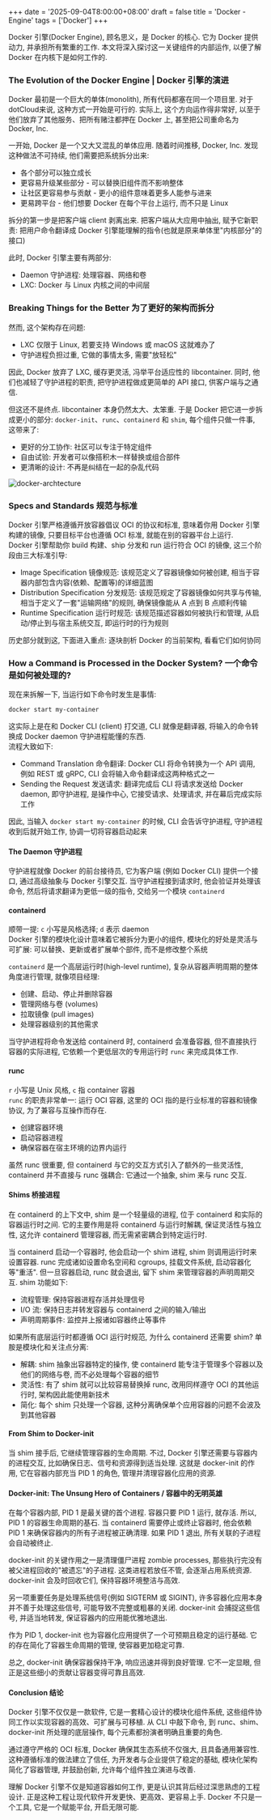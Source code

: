 +++
date = '2025-09-04T8:00:00+08:00'
draft = false
title = 'Docker - Engine'
tags = ['Docker']
+++

Docker 引擎(Docker Engine), 顾名思义，是 Docker 的核心.
它为 Docker 提供动力, 并承担所有繁重的工作.
本文将深入探讨这一关键组件的内部运作, 以便了解 Docker 在内核下是如何工作的.

### The Evolution of the Docker Engine | Docker 引擎的演进
Docker 最初是一个巨大的单体(monolith), 所有代码都塞在同一个项目里.
对于 dotCloud来说, 这种方式一开始是可行的.
实际上, 这个方向运作得非常好, 以至于他们放弃了其他服务、把所有赌注都押在 Docker 上, 甚至把公司重命名为 Docker, Inc.

一开始, Docker 是一个又大又混乱的单体应用.
随着时间推移, Docker, Inc. 发现这种做法不可持续, 他们需要把系统拆分出来:  
- 各个部分可以独立成长
- 更容易升级某些部分 - 可以替换旧组件而不影响整体
- 让社区更容易参与贡献 - 更小的组件意味着更多人能参与进来
- 更易跨平台 - 他们想要 Docker 在每个平台上运行, 而不只是 Linux

拆分的第一步是把客户端 client 剥离出来.
把客户端从大应用中抽出, 赋予它新职责: 把用户命令翻译成 Docker 引擎能理解的指令(也就是原来单体里"内核部分"的接口)

此时, Docker 引擎主要有两部分:
- Daemon 守护进程: 处理容器、网络和卷
- LXC: Docker 与 Linux 内核之间的中间层

### Breaking Things for the Better 为了更好的架构而拆分
然而, 这个架构存在问题:
- LXC 仅限于 Linux, 若要支持 Windows 或 macOS 这就难办了
- 守护进程负担过重, 它做的事情太多, 需要"放轻松"

因此, Docker 放弃了 LXC, 缓存更灵活, 冯举平台适应性的 libcontainer.
同时, 他们也减轻了守护进程的职责, 把守护进程做成更简单的 API 接口, 供客户端与之通信.

但这还不是终点. libcontainer 本身仍然太大、太笨重.
于是 Docker 把它进一步拆成更小的部分: `docker-init`、`runc`、`containerd` 和 `shim`, 每个组件只做一件事, 这带来了:  
- 更好的分工协作: 社区可以专注于特定组件
- 自由试验: 开发者可以像搭积木一样替换或组合部件
- 更清晰的设计: 不再是纠结在一起的杂乱代码

![docker-archtecture](https://miro.medium.com/v2/resize:fit:1400/format:webp/1*v7p8ocAyGKabL-_AdI5rvA.png)

### Specs and Standards 规范与标准
Docker 引擎严格遵循开放容器倡议 OCI 的协议和标准, 意味着你用 Docker 引擎构建的镜像, 只要目标平台也遵循 OCI 标准, 就能在别的容器平台上运行.  
Docker 引擎帮助你 build 构建、ship 分发和 run 运行符合 OCI 的镜像, 这三个阶段由三大标准引导:  
- Image Specification 镜像规范: 该规范定义了容器镜像如何被创建, 相当于容器内部包含内容(依赖、配置等)的详细蓝图
- Distribution Specification 分发规范: 该规范规定了容器镜像如何共享与传输, 相当于定义了一套"运输网络"的规则, 确保镜像能从 A 点到 B 点顺利传输
- Runtime Specification 运行时规范: 该规范描述容器如何被执行和管理, 从启动/停止到与宿主系统交互, 即运行时的行为规则

历史部分就到这, 下面进入重点: 逐块剖析 Docker 的当前架构, 看看它们如何协同

### How a Command is Processed in the Docker System? 一个命令是如何被处理的?
现在来拆解一下, 当运行如下命令时发生是事情:
```bash
docker start my-container
```
这实际上是在和 Docker CLI (client) 打交道, CLI 就像是翻译器, 将输入的命令转换成 Docker daemon 守护进程能懂的东西.  
流程大致如下:  
- Command Translation 命令翻译: Docker CLI 将命令转换为一个 API 调用, 例如 REST 或 gRPC, CLI 会将输入命令翻译成这两种格式之一
- Sending the Request 发送请求: 翻译完成后 CLI 将请求发送给 Docker daemon, 即守护进程, 是操作中心, 它接受请求、处理请求, 并在幕后完成实际工作

因此, 当输入 `docker start my-container` 的时候, CLI 会告诉守护进程, 守护进程收到后就开始工作, 协调一切将容器启动起来

#### The Daemon 守护进程
守护进程就像 Docker 的前台接待员, 它为客户端 (例如 Docker CLI) 提供一个接口, 通过高级抽象与 Docker 引擎交互.
当守护进程接到请求时, 他会验证并处理该命令, 然后将请求翻译为更低一级的指令, 交给另一个模块 `containerd`

#### containerd
顺带一提: `c` 小写是风格选择; `d` 表示 daemon  
Docker 引擎的模块化设计意味着它被拆分为更小的组件, 模块化的好处是灵活与可扩展: 可以替换、更新或者扩展单个部件, 而不是修改整个系统

`containerd` 是一个高层运行时(high-level runtime), 复杂从容器声明周期的整体角度进行管理, 就像项目经理:
- 创建、启动、停止并删除容器
- 管理网络与卷 (volumes)
- 拉取镜像 (pull images)
- 处理容器级别的其他需求

当守护进程将命令发送给 containerd 时, containerd 会准备容器, 但不直接执行容器的实际进程, 它依赖一个更低层次的专用运行时 `runc` 来完成具体工作.


#### runc
`r` 小写是 Unix 风格, `c` 指 container 容器  
`runc` 的职责非常单一: 运行 OCI 容器, 这里的 OCI 指的是行业标准的容器和镜像协议, 为了兼容与互操作而存在.  
- 创建容器环境
- 启动容器进程
- 确保容器在宿主环境的边界内运行

虽然 runc 很重要, 但 containerd 与它的交互方式引入了额外的一些灵活性, containerd 并不直接与 runc 强耦合: 它通过一个抽象, shim 来与 runc 交互.

#### Shims 桥接进程
在 containerd 的上下文中, shim 是一个轻量级的进程, 位于 containerd 和实际的容器运行时之间. 它的主要作用是将 containerd 与运行时解耦, 保证灵活性与独立性, 这允许 containerd 管理容器, 而无需紧密耦合到特定运行时.

当 containerd 启动一个容器时, 他会启动一个 shim 进程, shim 则调用运行时来设置容器. runc 完成诸如设置命名空间和 cgroups, 挂载文件系统, 启动容器化等"重活". 但一旦容器启动, runc 就会退出, 留下 shim 来管理容器的声明周期交互. shim 功能如下:  
- 流程管理: 保持容器进程存活并处理信号
- I/O 流: 保持日志并转发容器与 containerd 之间的输入/输出
- 声明周期事件: 监控并上报诸如容器终止等事件

如果所有底层运行时都遵循 OCI 运行时规范, 为什么 containerd 还需要 shim? 单胺是模块化和关注点分离:  
- 解耦: shim 抽象出容器特定的操作, 使 containerd 能专注于管理多个容器以及他们的网络与卷, 而不必处理每个容器的细节
- 灵活性: 有了 shim 就可以比较容易替换掉 runc, 改用同样遵守 OCI 的其他运行时, 架构因此能使用新技术
- 简化: 每个 shim 只处理一个容器, 这种分离确保单个应用容器的问题不会波及到其他容器

#### From Shim to Docker-init
当 shim 接手后, 它继续管理容器的生命周期. 不过, Docker 引擎还需要与容器内的进程交互, 比如确保日志、信号和资源得到适当处理. 这就是 docker-init 的作用, 它在容器内部充当 PID 1 的角色, 管理并清理容器化应用的资源.

#### Docker-init: The Unsung Hero of Containers / 容器中的无明英雄
在每个容器内部, PID 1 是最关键的首个进程. 容器只要 PID 1 运行, 就存活. 所以, PID 1 的容器生命周期的基石.
当 containerd 需要停止或终止容器时, 他会依赖 PID 1 来确保容器内的所有子进程被正确清理.
如果 PID 1 退出, 所有关联的子进程会自动被终止.

docker-init 的关键作用之一是清理僵尸进程 zombie processes, 那些执行完没有被父进程回收的"被遗忘"的子进程.
这类进程若放任不管, 会逐渐占用系统资源. docker-init 会及时回收它们, 保持容器环境整洁与高效.

另一项重要任务是处理系统信号(例如 SIGTERM 或 SIGINT), 许多容器化应用本身并不善于处理这些信号, 可能导致不完整或粗暴的关闭.
docker-init 会捕捉这些信号, 并适当地转发, 保证容器内的应用能优雅地退出.

作为 PID 1, docker-init 也为容器化应用提供了一个可预期且稳定的运行基础. 它的存在简化了容器生命周期的管理, 使容器更加稳定可靠.

总之, docker-init 确保容器保持干净, 响应迅速并得到良好管理. 它不一定显眼, 但正是这些细小的贡献让容器变得可靠且高效.

#### Conclusion 结论
Docker 引擎不仅仅是一款软件, 它是一套精心设计的模块化组件系统, 这些组件协同工作以实现容器的高效、可扩展与可移植.
从 CLI 中敲下命令, 到 runc、shim、docker-init 所处理的底层操作, 每个元素都扮演者明确且重要的角色.

通过遵守严格的 OCI 标准, Docker 确保其生态系统不仅强大, 且具备通用兼容性. 这种遵循标准的做法建立了信任, 为开发者与企业提供了稳定的基础, 模块化架构简化了容器管理, 并鼓励创新, 允许每个组件独立演进与改善.

理解 Docker 引擎不仅是知道容器如何工作, 更是认识其背后经过深思熟虑的工程设计. 正是这种工程让现代软件开发更快、更高效、更容易上手.
Docker 不只是一个工具, 它是一个赋能平台, 开启无限可能.
